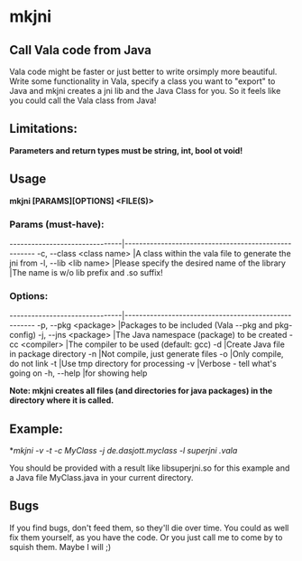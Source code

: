 # mkjni

## Call Vala code from Java

Vala code might be faster or just better to write orsimply more beautiful.
Write some functionality in Vala, specify a class you want to "export" to Java and mkjni creates a jni lib and the Java Class for you.
So it feels like you could call the Vala class from Java!

## Limitations:
**Parameters and return types must be string, int, bool ot void!**

## Usage
  **mkjni [PARAMS][OPTIONS] &lt;FILE(S)&gt;**

### Params (must-have):

-------------------------------|-----------------------------------------------------
-c, --class &lt;class name&gt; |A class within the vala file to generate the jni from
-l, --lib &lt;lib name&gt;     |Please specify the desired name of the library
                               |The name is w/o lib prefix and .so suffix!

### Options:
-------------------------------|-----------------------------------------------------
-p, --pkg &lt;package&gt;      |Packages to be included (Vala --pkg and pkg-config)
-j, --jns &lt;package&gt;      |The Java namespace (package) to be created
-cc &lt;compiler&gt;           |The compiler to be used (default: gcc)
-d                             |Create Java file in package directory
-n                             |Not compile, just generate files
-o                             |Only compile, do not link
-t                             |Use tmp directory for processing
-v                             |Verbose - tell what's going on
-h, --help                     |for showing help


**Note: mkjni creates all files (and directories for java packages) in the directory where it is called.**

## Example:

  **mkjni -v -t -c MyClass -j de.dasjott.myclass -l superjni *.vala**

You should be provided with a result like libsuperjni.so for this example and a Java file MyClass.java in your current directory.

## Bugs
If you find bugs, don't feed them, so they'll die over time.
You could as well fix them yourself, as you have the code.
Or you just call me to come by to squish them. Maybe I will ;)
